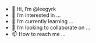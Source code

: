 - 👋 Hi, I’m @leegyrk
- 👀 I’m interested in ...
- 🌱 I’m currently learning ...
- 💞️ I’m looking to collaborate on ...
- 📫 How to reach me ...

<!---
leegyrk/leegyrk is a ✨ special ✨ repository because its `README.md` (this file) appears on your GitHub profile.
You can click the Preview link to take a look at your changes.
--->
